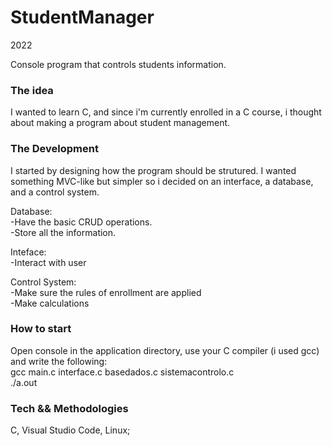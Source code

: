 # StudentManager

2022  

Console program that controls students information.

### The idea  
I wanted to learn C, and since i'm currently enrolled in a C course, i thought about making a program about student management.

### The Development  
I started by designing how the program should be strutured. I wanted something MVC-like but simpler so i decided on an interface, a database, and a control system.

Database:  
-Have the basic CRUD operations.  
-Store all the information.  

Inteface:  
-Interact with user

Control System:  
-Make sure the rules of enrollment are applied  
-Make calculations  

### How to start  
Open console in the application directory, use your C compiler (i used gcc) and write the following:  
gcc main.c interface.c basedados.c sistemacontrolo.c  
./a.out  

### Tech && Methodologies
C, Visual Studio Code, Linux;
